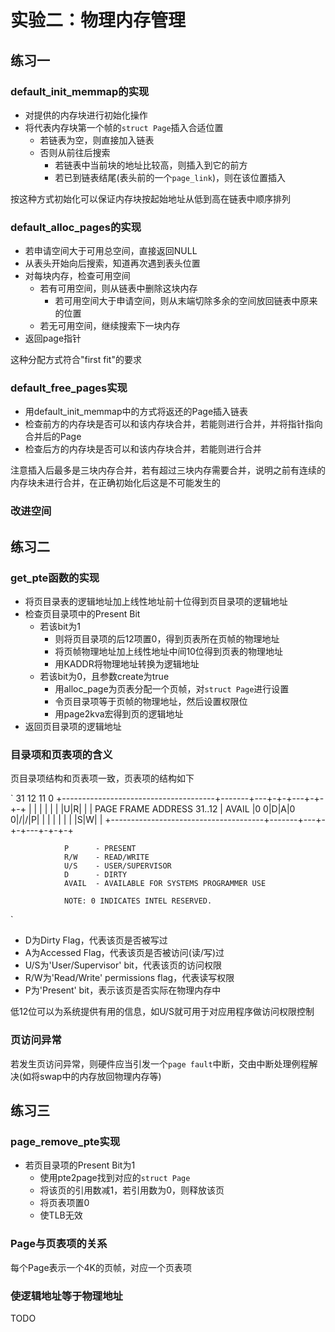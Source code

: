 # 实验二：物理内存管理

## 练习一

### default_init_memmap的实现

* 对提供的内存块进行初始化操作
* 将代表内存块第一个帧的`struct Page`插入合适位置
    * 若链表为空，则直接加入链表
    * 否则从前往后搜索
        * 若链表中当前块的地址比较高，则插入到它的前方
        * 若已到链表结尾(表头前的一个`page_link`)，则在该位置插入

按这种方式初始化可以保证内存块按起始地址从低到高在链表中顺序排列

### default_alloc_pages的实现

* 若申请空间大于可用总空间，直接返回NULL
* 从表头开始向后搜索，知道再次遇到表头位置
* 对每块内存，检查可用空间
    * 若有可用空间，则从链表中删除这块内存
        * 若可用空间大于申请空间，则从末端切除多余的空间放回链表中原来的位置
    * 若无可用空间，继续搜索下一块内存
* 返回page指针

这种分配方式符合"first fit"的要求

### default_free_pages实现

* 用default_init_memmap中的方式将返还的Page插入链表
* 检查前方的内存块是否可以和该内存块合并，若能则进行合并，并将指针指向合并后的Page
* 检查后方的内存块是否可以和该内存块合并，若能则进行合并

注意插入后最多是三块内存合并，若有超过三块内存需要合并，说明之前有连续的内存块未进行合并，在正确初始化后这是不可能发生的

### 改进空间

## 练习二

### get_pte函数的实现

* 将页目录表的逻辑地址加上线性地址前十位得到页目录项的逻辑地址
* 检查页目录项中的Present Bit
    * 若该bit为1
        * 则将页目录项的后12项置0，得到页表所在页帧的物理地址
        * 将页帧物理地址加上线性地址中间10位得到页表的物理地址
        * 用KADDR将物理地址转换为逻辑地址
    * 若该bit为0，且参数create为true
        * 用alloc_page为页表分配一个页帧，对`struct Page`进行设置
        * 令页目录项等于页帧的物理地址，然后设置权限位
        * 用page2kva宏得到页的逻辑地址
* 返回页目录项的逻辑地址

### 目录项和页表项的含义

页目录项结构和页表项一致，页表项的结构如下

`
       31                                  12 11                      0
      +--------------------------------------+-------+---+-+-+---+-+-+-+
      |                                      |       |   | | |   |U|R| |
      |      PAGE FRAME ADDRESS 31..12       | AVAIL |0 0|D|A|0 0|/|/|P|
      |                                      |       |   | | |   |S|W| |
      +--------------------------------------+-------+---+-+-+---+-+-+-+

                P      - PRESENT
                R/W    - READ/WRITE
                U/S    - USER/SUPERVISOR
                D      - DIRTY
                AVAIL  - AVAILABLE FOR SYSTEMS PROGRAMMER USE

                NOTE: 0 INDICATES INTEL RESERVED.
`

* D为Dirty Flag，代表该页是否被写过
* A为Accessed Flag，代表该页是否被访问(读/写)过
* U/S为'User/Supervisor' bit，代表该页的访问权限
* R/W为'Read/Write' permissions flag，代表读写权限
* P为'Present' bit，表示该页是否实际在物理内存中

低12位可以为系统提供有用的信息，如U/S就可用于对应用程序做访问权限控制

### 页访问异常

若发生页访问异常，则硬件应当引发一个`page fault`中断，交由中断处理例程解决(如将swap中的内存放回物理内存等)

## 练习三

### page_remove_pte实现

* 若页目录项的Present Bit为1
    * 使用pte2page找到对应的`struct Page`
    * 将该页的引用数减1，若引用数为0，则释放该页
    * 将页表项置0
    * 使TLB无效

### Page与页表项的关系

每个Page表示一个4K的页帧，对应一个页表项

### 使逻辑地址等于物理地址

TODO

